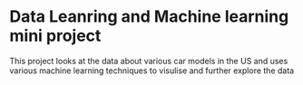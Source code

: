 # Data Leanring and Machine learning mini project

This project looks at the data about various car models in the US and uses various machine learning techniques to visulise and further explore the data  
